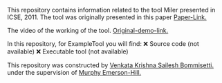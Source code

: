This repository contains information related to the tool Miler presented in ICSE, 2011.
The tool was originally presented in this paper <a href="http://delivery.acm.org/10.1145/1990000/1985984/p1025-bacchelli.pdf?ip=152.7.224.9&id=1985984&acc=ACTIVE%20SERVICE&key=6ABC8B4C00F6EE47%2E4D4702B0C3E38B35%2E4D4702B0C3E38B35%2E4D4702B0C3E38B35&CFID=552545015&CFTOKEN=63960338&__acm__=1444606741_53483e073107986d5519fd9146e73a61">Paper-Link.</a>

The video of the working of the tool. 
<a href="https://www.youtube.com/watch?v=MspFmsA1p_A">Original-demo-link.</a>


In this repository, for ExampleTool you will find:
:x: Source code (not available)
:x: Executable tool (not available)


This repository was constructed by <a href="https://github.com/saileshbvk">Venkata Krishna Sailesh Bommisetti.</a> under the supervision of <a href="https://github.com/CaptainEmerson">Murphy Emerson-Hill.</a>
